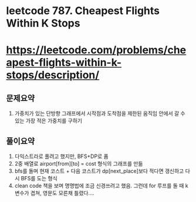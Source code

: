 # leetcode 787. Cheapest Flights Within K Stops
# https://leetcode.com/problems/cheapest-flights-within-k-stops/description/

## 문제요약
1. 가중치가 있는 단방향 그래프에서 시작점과 도착점을 제한된 움직임 안에서 갈 수 있는 가장 적은 가중치를 구하기

## 풀이요약
1. 다익스트라로 풀려고 했지만, BFS+DP로 품
2. 2중 배열로 airport[from][to] = cost 형식의 그래프를 만듦
3. bfs를 돌며 현재 코스트 + 다음 코스트가 dp[next_place]보다 적다면 갱신하고 다시 BFS를 도는 형식
4. clean code 책을 보며 명명법에 조금 신경쓰려고 했음. 그런데 for 루프를 돌 때 k 변수가 겹쳐, 영문도 모른채 틀렸다....